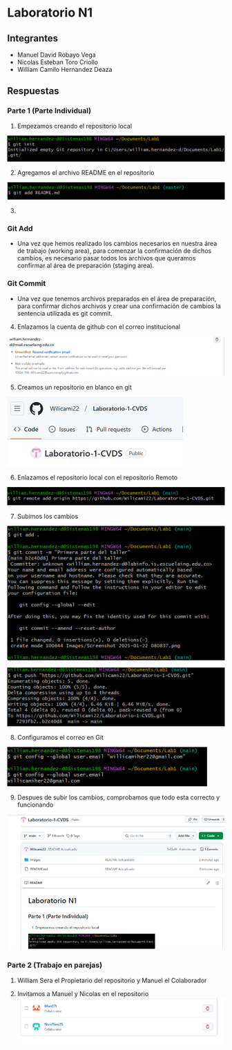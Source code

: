 # Laboratorio N1
## Integrantes
- Manuel David Robayo Vega
- Nicolas Esteban Toro Criollo
- William Camilo Hernandez Deaza
## Respuestas
### Parte 1 (Parte Individual) 
1. Empezamos creando el repositorio local

![Image](/Images/Imagen1.png)

2. Agregamos el archivo README en el repositorio

![Image](/Images/Screenshot%202025-01-22%20081230.png)

3. 
### Git Add
- Una vez que hemos realizado los cambios necesarios en nuestra área de trabajo (working area), para comenzar la confirmación de dichos cambios, es necesario pasar todos los archivos que queramos confirmar al área de preparación (staging area).
### Git Commit
- Una vez que tenemos archivos preparados en el área de preparación, para confirmar dichos archivos y crear una confirmación de cambios la sentencia utilizada es git commit.

4. Enlazamos la cuenta de github con el correo institucional

![Image](/Images/Screenshot%202025-01-22%20082652.png)

5. Creamos un repositorio en blanco en git

![Image](/Images/Screenshot%202025-01-22%20085406.png)

6. Enlazamos el repositorio local con el repositorio Remoto

![Image](/Images/Screenshot%202025-01-22%20082320.png)

7. Subimos los cambios

![Image](/Images/Screenshot%202025-01-22%20083237.png)

![Image](/Images/Screenshot%202025-01-22%20083307.png)

8. Configuramos el correo en Git

![Image](/Images/Screenshot%202025-01-22%20084742.png)

9. Despues de subir los cambios, comprobamos que todo esta correcto y funcionando

![Image](/Images/Screenshot%202025-01-22%20085622.png)

### Parte 2 (Trabajo en parejas)
1. William Sera el Propietario del repositorio y Manuel el Colaborador

2. Invitamos a Manuel y Nicolas en el repositorio  
![Image](/Images/Screenshot%202025-01-22%20092143.png)


